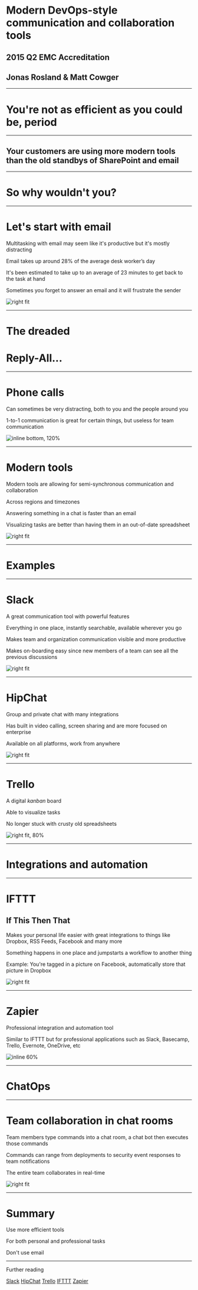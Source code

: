 # Modern DevOps-style communication and collaboration tools
## 2015 Q2 EMC Accreditation
## Jonas Rosland & Matt Cowger

---

# You're not as efficient as you could be, period

---

## Your customers are using more modern tools than the old standbys of SharePoint and email

---

# So why wouldn't you?

---

# Let's start with email

Multitasking with email may seem like it's productive but it's mostly distracting

Email takes up around 28% of the average desk worker’s day

It's been estimated to take up to an average of 23 minutes to get back to the task at hand

Sometimes you forget to answer an email and it will frustrate the sender

![right fit](http://images.huffingtonpost.com/2014-10-06-IMG_3930.PNG)

---

# The dreaded
# Reply-All...

---

# Phone calls

Can sometimes be very distracting, both to you and the people around you

1-to-1 communication is great for certain things, but useless for team communication

![inline bottom, 120%](http://www.blogcdn.com/jobs.aol.com/articles/media/2012/11/frustrated-woman-phone-620jt111212.jpg)

---

# Modern tools

Modern tools are allowing for semi-synchronous communication and collaboration

Across regions and timezones

Answering something in a chat is faster than an email

Visualizing tasks are better than having them in an out-of-date spreadsheet

![right fit](http://i.huffpost.com/gen/1569428/thumbs/o-HAPPY-PEOPLE-facebook.jpg)

---

# Examples

---

# Slack

A great communication tool with powerful features

Everything in one place, instantly searchable, available wherever you go

Makes team and organization communication visible and more productive

Makes on-boarding easy since new members of a team can see all the previous discussions

![right fit](http://www5.pcmag.com/media/images/396209-slack-apps.jpg?thumb=y)

---

# HipChat

Group and private chat with many integrations

Has built in video calling, screen sharing and are more focused on enterprise

Available on all platforms, work from anywhere

![right fit](https://dc080p1pxrpu1.cloudfront.net/screenshots/14450/optimal.png)

---

# Trello

A digital *kanban* board

Able to visualize tasks

No longer stuck with crusty old spreadsheets

![right fit, 80%](https://d2k1ftgv7pobq7.cloudfront.net/meta/p/res/images/fb4de993e22034b76539da073ea8d35c/home-hero.png)

---

# Integrations and automation

---

# IFTTT
## If This Then That

Makes your personal life easier with great integrations to things like Dropbox, RSS Feeds, Facebook and many more

Something happens in one place and jumpstarts a workflow to another thing

Example: You're tagged in a picture on Facebook, automatically store that picture in Dropbox

![right fit](http://4.bp.blogspot.com/-EKyEElxQzYA/UZKq5zRAhpI/AAAAAAAAAMg/ZV8ATV0yjaI/s1600/Ifttt.png)

---

# Zapier

Professional integration and automation tool

Similar to IFTTT but for professional applications such as Slack, Basecamp, Trello, Evernote, OneDrive, etc

![inline 60%](http://webtoolswiki.com/wp-content/uploads/2014/05/Screen-shot-2012-06-20-at-3.55.05-PM.png)

---

# ChatOps

---

# Team collaboration in chat rooms

Team members type commands into a chat room, a chat bot then executes those commands

Commands can range from deployments to security event responses to team notifications

The entire team collaborates in real-time

![right fit](https://octodex.github.com/images/hubot.jpg)

---

# Summary

Use more efficient tools

For both personal and professional tasks

Don't use email

---

Further reading

[Slack](http://slack.com)
[HipChat](http://hipchat.com)
[Trello](http://trello.com)
[IFTTT](http://ifttt.com)
[Zapier](http://zapier.com)
